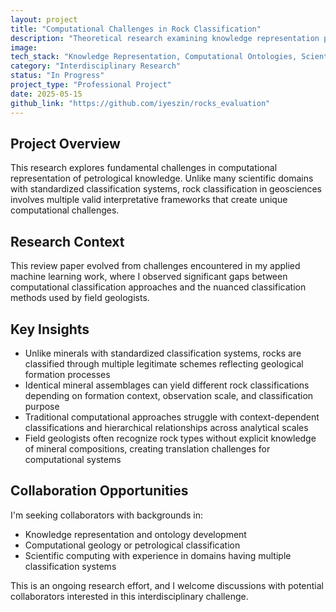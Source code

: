 ```yaml
---
layout: project
title: "Computational Challenges in Rock Classification"
description: "Theoretical research examining knowledge representation problems in computational petrology and proposing new frameworks for addressing classification complexity."
image:
tech_stack: "Knowledge Representation, Computational Ontologies, Scientific Computing"
category: "Interdisciplinary Research"
status: "In Progress"
project_type: "Professional Project"
date: 2025-05-15
github_link: "https://github.com/iyeszin/rocks_evaluation"
---
```


## Project Overview

This research explores fundamental challenges in computational representation of petrological knowledge. Unlike many scientific domains with standardized classification systems, rock classification in geosciences involves multiple valid interpretative frameworks that create unique computational challenges.

## Research Context

This review paper evolved from challenges encountered in my applied machine learning work, where I observed significant gaps between computational classification approaches and the nuanced classification methods used by field geologists.

## Key Insights

- Unlike minerals with standardized classification systems, rocks are classified through multiple legitimate schemes reflecting geological formation processes
- Identical mineral assemblages can yield different rock classifications depending on formation context, observation scale, and classification purpose
- Traditional computational approaches struggle with context-dependent classifications and hierarchical relationships across analytical scales
- Field geologists often recognize rock types without explicit knowledge of mineral compositions, creating translation challenges for computational systems

## Collaboration Opportunities

I'm seeking collaborators with backgrounds in:
- Knowledge representation and ontology development
- Computational geology or petrological classification
- Scientific computing with experience in domains having multiple classification systems

This is an ongoing research effort, and I welcome discussions with potential collaborators interested in this interdisciplinary challenge.